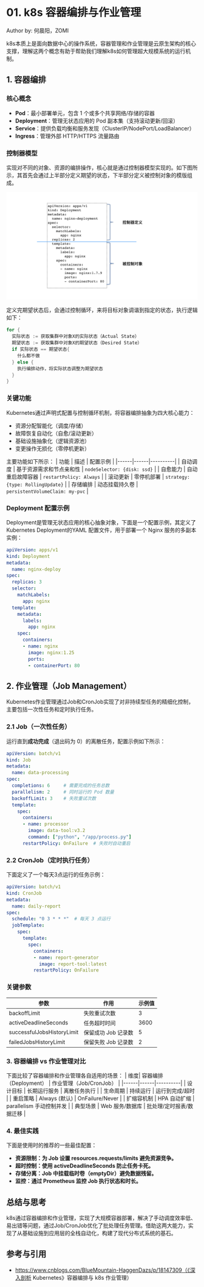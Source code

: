 <!--Copyright © ZOMI 适用于[License](https://github.com/Infrasys-AI/AIInfra)版权许可-->

# 01. k8s 容器编排与作业管理
Author by: 何晨阳，ZOMI

k8s本质上是面向数据中心的操作系统，容器管理和作业管理是云原生架构的核心支撑，理解这两个概念有助于帮助我们理解k8s如何管理超大规模系统的运行机制。

## 1. 容器编排

### 核心概念
- **Pod**：最小部署单元，包含 1 个或多个共享网络/存储的容器
- **Deployment**：管理无状态应用的 Pod 副本集（支持滚动更新/回滚）
- **Service**：提供负载均衡和服务发现（ClusterIP/NodePort/LoadBalancer）
- **Ingress**：管理外部 HTTP/HTTPS 流量路由

### 控制器模型
实现对不同的对象、资源的编排操作，核心就是通过控制器模型实现的。如下图所示，其首先会通过上半部分定义期望的状态，下半部分定义被控制对象的模版组成。

![CRI 架构](./images/01controller.png)

定义完期望状态后，会通过控制循环，来将目标对象调谐到指定的状态，执行逻辑如下：
```go
for {
  实际状态 := 获取集群中对象X的实际状态（Actual State）
  期望状态 := 获取集群中对象X的期望状态（Desired State）
  if 实际状态 == 期望状态{
    什么都不做
  } else {
    执行编排动作，将实际状态调整为期望状态
  }
}
```

### 关键功能
Kubernetes通过声明式配置与控制循环机制，将容器编排抽象为四大核心能力：
- 资源分配智能化（调度/存储）
- 故障恢复自动化（自愈/滚动更新）
- 基础设施抽象化（逻辑资源池）
- 变更操作无损化（零停机更新）

主要功能如下所示：
| 功能 | 描述 | 配置示例 |
|------|------|----------|
| 自动调度 | 基于资源需求和节点亲和性 | `nodeSelector: {disk: ssd}` |
| 自愈能力 | 自动重启故障容器 | `restartPolicy: Always` |
| 滚动更新 | 零停机部署 | `strategy: {type: RollingUpdate}` |
| 存储编排 | 动态挂载持久卷 | `persistentVolumeClaim: my-pvc` |

### Deployment 配置示例

Deployment是管理无状态应用的核心抽象对象，下面是一个配置示例，其定义了Kubernetes Deployment的YAML 配置文件，用于部署一个 Nginx 服务的多副本实例：
```yaml
apiVersion: apps/v1
kind: Deployment
metadata:
  name: nginx-deploy
spec:
  replicas: 3
  selector:
    matchLabels:
      app: nginx
  template:
    metadata:
      labels:
        app: nginx
    spec:
      containers:
      - name: nginx
        image: nginx:1.25
        ports:
        - containerPort: 80
```

## 2. 作业管理（Job Management）

Kubernetes作业管理通过Job和CronJob实现了对非持续型任务的精细化控制，主要包括一次性任务和定时执行任务。

### 2.1 Job（一次性任务）
运行直到**成功完成**（退出码为 0）的离散任务，配置示例如下所示：

```yaml
apiVersion: batch/v1
kind: Job
metadata:
  name: data-processing
spec:
  completions: 6     # 需要完成的任务总数
  parallelism: 2     # 同时运行的 Pod 数量
  backoffLimit: 3    # 失败重试次数
  template:
    spec:
      containers:
      - name: processor
        image: data-tool:v3.2
        command: ["python", "/app/process.py"]
      restartPolicy: OnFailure  # 失败时自动重启
```

### 2.2 CronJob（定时执行任务）
下面定义了一个每天3点运行的任务示例：
```yaml
apiVersion: batch/v1
kind: CronJob
metadata:
  name: daily-report
spec:
  schedule: "0 3 * * *"  # 每天 3 点运行
  jobTemplate:
    spec:
      template:
        spec:
          containers:
          - name: report-generator
            image: report-tool:latest
          restartPolicy: OnFailure
```

### 关键参数

| 参数| 作用 | 示例值 |
|------|------|----------|
| backoffLimit | 失败重试次数 | 3 |
| activeDeadlineSeconds | 任务超时时间 | 3600 |
| successfulJobsHistoryLimit | 保留成功 Job 记录数 | 5 |
| failedJobsHistoryLimit | 保留失败 Job 记录数 | 2 |

### 3. 容器编排 vs 作业管理对比
下面比较了容器编排和作业管理各自适用的场景：
| 维度| 容器编排（Deployment） | 作业管理（Job/CronJob） |
|------|------|----------|
| 设计目标 | 长期运行服务 | 离散任务执行 |
| 生命周期 | 持续运行 | 运行到完成/超时 |
| 重启策略 | Always (默认) | OnFailure/Never |
| 扩缩容机制 | HPA 自动扩缩 | parallelism 手动控制并发 |
| 典型场景 | Web 服务/数据库 | 批处理/定时报表/数据迁移 |

### 4. 最佳实践

下面是使用时的推荐的一些最佳配置：

- **资源限制：为 Job 设置 resources.requests/limits 避免资源竞争。**
- **超时控制：使用 activeDeadlineSeconds 防止任务卡死。**
- **存储分离：Job 中挂载临时卷（emptyDir）避免数据残留。**
- **监控：通过 Prometheus 监控 Job 执行状态和时长。**

## 总结与思考
k8s通过容器编排和作业管理，实现了大规模容器部署，解决了手动调度效率低、易出错等问题，通过Job/CronJob优化了批处理任务管理。借助这两大能力，实现了从基础设施到应用层的全栈自动化，构建了现代分布式系统的基石。

## 参考与引用
- https://www.cnblogs.com/BlueMountain-HaggenDazs/p/18147309（《深入剖析 Kubernetes》容器编排与 k8s 作业管理）
